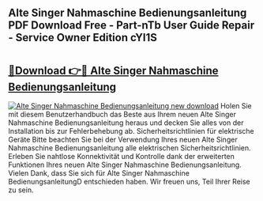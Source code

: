 ## Alte Singer Nahmaschine Bedienungsanleitung PDF Download Free - Part-nTb User Guide Repair - Service Owner Edition cYI1S

# <h2><a href="http://df2ueg1.blite.top/?on=Alte+Singer+Nahmaschine+Bedienungsanleitung">🔗Download 👉🔴 Alte Singer Nahmaschine Bedienungsanleitung</a></h2>

[![Alte Singer Nahmaschine Bedienungsanleitung new download](https://i.imgur.com/lujVjoI.png)](http://df2ueg1.blite.top/?on=Alte+Singer+Nahmaschine+Bedienungsanleitung)
Holen Sie mit diesem Benutzerhandbuch das Beste aus Ihrem neuen Alte Singer Nahmaschine Bedienungsanleitung heraus und decken Sie alles von der Installation bis zur Fehlerbehebung ab. Sicherheitsrichtlinien für elektrische Geräte Bitte beachten Sie bei der Verwendung Ihres neuen Alte Singer Nahmaschine Bedienungsanleitung alle elektrischen Sicherheitsrichtlinien. Erleben Sie nahtlose Konnektivität und Kontrolle dank der erweiterten Funktionen Ihres neuen Alte Singer Nahmaschine Bedienungsanleitung. Vielen Dank, dass Sie sich für Alte Singer Nahmaschine BedienungsanleitungD entschieden haben. Wir freuen uns, Teil Ihrer Reise zu sein.
